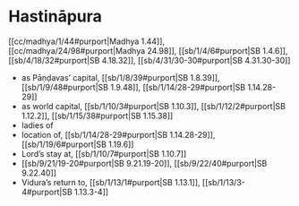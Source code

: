 # Hastināpura

[[cc/madhya/1/44#purport|Madhya 1.44]], [[cc/madhya/24/98#purport|Madhya 24.98]], [[sb/1/4/6#purport|SB 1.4.6]], [[sb/4/18/32#purport|SB 4.18.32]], [[sb/4/31/30-30#purport|SB 4.31.30-30]]

* as Pāṇḍavas’ capital, [[sb/1/8/39#purport|SB 1.8.39]], [[sb/1/9/48#purport|SB 1.9.48]], [[sb/1/14/28-29#purport|SB 1.14.28-29]]
* as world capital, [[sb/1/10/3#purport|SB 1.10.3]], [[sb/1/12/2#purport|SB 1.12.2]], [[sb/1/15/38#purport|SB 1.15.38]]
* ladies of 
* location of, [[sb/1/14/28-29#purport|SB 1.14.28-29]], [[sb/1/19/6#purport|SB 1.19.6]]
* Lord’s stay at, [[sb/1/10/7#purport|SB 1.10.7]]
*  [[sb/9/21/19-20#purport|SB 9.21.19-20]], [[sb/9/22/40#purport|SB 9.22.40]]
* Vidura’s return to, [[sb/1/13/1#purport|SB 1.13.1]], [[sb/1/13/3-4#purport|SB 1.13.3-4]]
